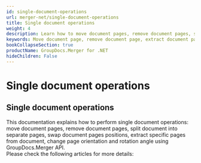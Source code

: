 ```yaml
---
id: single-document-operations
url: merger-net/single-document-operations
title: Single document operations
weight: 4
description: Learn how to move document pages, remove document pages, split document into separate pages, swap document pages positions, extract specific pages from document, change page orientation and rotate page using GroupDocs.Merger.
keywords: Move document page, remove document page, extract document page, swap document pages, change page orientation, rotate pages
bookCollapseSection: true
productName: GroupDocs.Merger for .NET
hideChildren: False
---
```


# Single document operations

## Single document operations

This documentation explains how to perform single document operations: move document pages, remove document pages, split document into separate pages, swap document pages positions, extract specific pages from document, change page orientation and rotation angle using GroupDocs.Merger API.  
Please check the following articles for more details:
